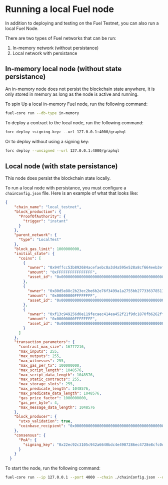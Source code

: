 # Running a local Fuel node

In addition to deploying and testing on the Fuel Testnet, you can also run a local Fuel Node.

There are two types of Fuel networks that can be run:

1. In-memory network (without persistance)
2. Local network with persistance

## In-memory local node (without state persistance)

An in-memory node does not persist the blockchain state anywhere, it is only stored in memory as long as the node is active and running.

To spin Up a local in-memory Fuel node, run the following command:

```sh
fuel-core run --db-type in-memory
```

To deploy a contract to the local node, run the following command:

```sh
forc deploy <signing-key> --url 127.0.0.1:4000/graphql
```

Or to deploy without using a signing key:

```sh
forc deploy --unsigned --url 127.0.0.1:4000/graphql
```

## Local node (with state persistance)

This node does persist the blockchain state locally.

To run a local node with persistance, you must configure a `chainConfig.json` file. Here is an example of what that looks like:

```json
{
    "chain_name": "local_testnet",
    "block_production": {
      "ProofOfAuthority": {
        "trigger": "instant"
      }
    },
    "parent_network": {
      "type": "LocalTest"
    },
    "block_gas_limit": 1000000000,
    "initial_state": {
      "coins": [
        {
          "owner": "0x94ffcc53b892684acefaebc8a3d4a595e528a8cf664eeb3ef36f1020b0809d0d",
          "amount": "0xFFFFFFFFFFFFFFFF",
          "asset_id": "0x0000000000000000000000000000000000000000000000000000000000000000"
        },
        {
          "owner": "0x80d5e88c2b23ec2be6b2e76f3499a1a2755bb2773363785111a719513fb57b8e",
          "amount": "0x00000000FFFFFFFF",
          "asset_id": "0x0000000000000000000000000000000000000000000000000000000000000000"
        },
        {
          "owner": "0xf13c949256d0e119fecaec414ea452f21f9dc1870fb6262ff53b37c32cab4749",
          "amount": "0x00000000FFFFFFFF",
          "asset_id": "0x0000000000000000000000000000000000000000000000000000000000000000"
        }
      ]
    },
    "transaction_parameters": {
      "contract_max_size": 16777216,
      "max_inputs": 255,
      "max_outputs": 255,
      "max_witnesses": 255,
      "max_gas_per_tx": 100000000,
      "max_script_length": 1048576,
      "max_script_data_length": 1048576,
      "max_static_contracts": 255,
      "max_storage_slots": 255,
      "max_predicate_length": 1048576,
      "max_predicate_data_length": 1048576,
      "gas_price_factor": 1000000000,
      "gas_per_byte": 4,
      "max_message_data_length": 1048576
    },
    "block_producer": {
      "utxo_validation": true,
      "coinbase_recipient": "0x0000000000000000000000000000000000000000000000000000000000000000"
    },
    "consensus": {
      "PoA": {
        "signing_key": "0x22ec92c3105c942a6640bdc4e4907286ec4728e8cfc0d8ac59aad4d8e1ccaefb"
      }
    }
  }
  ```

  To start the node, run the following command:

```sh
fuel-core run --ip 127.0.0.1 --port 4000 --chain ./chainConfig.json --db-path ./.fueldb
```
